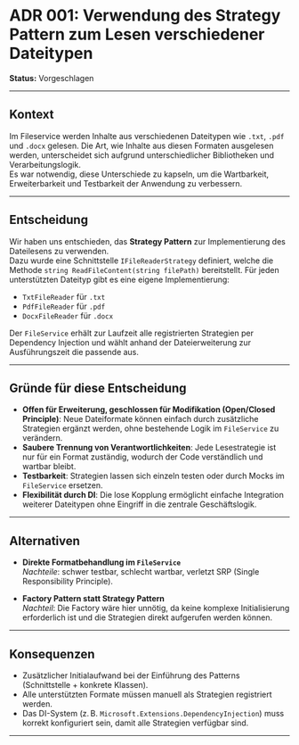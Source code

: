 # ADR 001: Verwendung des Strategy Pattern zum Lesen verschiedener Dateitypen

**Status:** Vorgeschlagen

---

## Kontext

Im Fileservice werden Inhalte aus verschiedenen Dateitypen wie `.txt`, `.pdf` und `.docx` gelesen. Die Art, wie Inhalte aus diesen Formaten ausgelesen werden, unterscheidet sich aufgrund unterschiedlicher Bibliotheken und Verarbeitungslogik.  
Es war notwendig, diese Unterschiede zu kapseln, um die Wartbarkeit, Erweiterbarkeit und Testbarkeit der Anwendung zu verbessern.

---

## Entscheidung

Wir haben uns entschieden, das **Strategy Pattern** zur Implementierung des Dateilesens zu verwenden.  
Dazu wurde eine Schnittstelle `IFileReaderStrategy` definiert, welche die Methode `string ReadFileContent(string filePath)` bereitstellt. Für jeden unterstützten Dateityp gibt es eine eigene Implementierung:

- `TxtFileReader` für `.txt`
- `PdfFileReader` für `.pdf`
- `DocxFileReader` für `.docx`

Der `FileService` erhält zur Laufzeit alle registrierten Strategien per Dependency Injection und wählt anhand der Dateierweiterung zur Ausführungszeit die passende aus.

---

## Gründe für diese Entscheidung

- **Offen für Erweiterung, geschlossen für Modifikation (Open/Closed Principle)**: Neue Dateiformate können einfach durch zusätzliche Strategien ergänzt werden, ohne bestehende Logik im `FileService` zu verändern.
- **Saubere Trennung von Verantwortlichkeiten**: Jede Lesestrategie ist nur für ein Format zuständig, wodurch der Code verständlich und wartbar bleibt.
- **Testbarkeit**: Strategien lassen sich einzeln testen oder durch Mocks im `FileService` ersetzen.
- **Flexibilität durch DI**: Die lose Kopplung ermöglicht einfache Integration weiterer Dateitypen ohne Eingriff in die zentrale Geschäftslogik.

---

## Alternativen

- **Direkte Formatbehandlung im `FileService`**  
  _Nachteile_: schwer testbar, schlecht wartbar, verletzt SRP (Single Responsibility Principle).

- **Factory Pattern statt Strategy Pattern**  
  _Nachteil_: Die Factory wäre hier unnötig, da keine komplexe Initialisierung erforderlich ist und die Strategien direkt aufgerufen werden können.

---

## Konsequenzen

- Zusätzlicher Initialaufwand bei der Einführung des Patterns (Schnittstelle + konkrete Klassen).
- Alle unterstützten Formate müssen manuell als Strategien registriert werden.
- Das DI-System (z. B. `Microsoft.Extensions.DependencyInjection`) muss korrekt konfiguriert sein, damit alle Strategien verfügbar sind.

---
